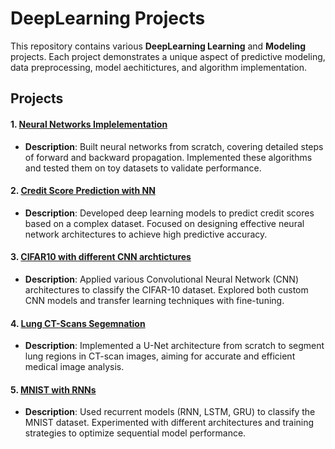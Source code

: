 # DeepLearning Projects

This repository contains various **DeepLearning Learning** and **Modeling** projects. Each project demonstrates a unique aspect of predictive modeling, data preprocessing, model aechitictures, and algorithm implementation.

## Projects

#### 1. [Neural Networks Implelementation](./Neural_Networks_Implelementation)
   - **Description**: Built neural networks from scratch, covering detailed steps of forward and backward propagation. Implemented these algorithms and tested them on toy datasets to validate performance.

#### 2. [Credit Score Prediction with NN](./Credit_Score_Prediction_with_NN)
   - **Description**: Developed deep learning models to predict credit scores based on a complex dataset. Focused on designing effective neural network architectures to achieve high predictive accuracy.

#### 3. [CIFAR10 with different CNN archtictures](./CIFAR10_with_different_CNN_archtictures)
   - **Description**: Applied various Convolutional Neural Network (CNN) architectures to classify the CIFAR-10 dataset. Explored both custom CNN models and transfer learning techniques with fine-tuning.

#### 4. [Lung CT-Scans Segemnation](./Lung_CT-Scans_Segemnation)
   - **Description**: Implemented a U-Net architecture from scratch to segment lung regions in CT-scan images, aiming for accurate and efficient medical image analysis.

#### 5. [MNIST with RNNs](./MNIST_with_RNNs)
   - **Description**: Used recurrent models (RNN, LSTM, GRU) to classify the MNIST dataset. Experimented with different architectures and training strategies to optimize sequential model performance.




